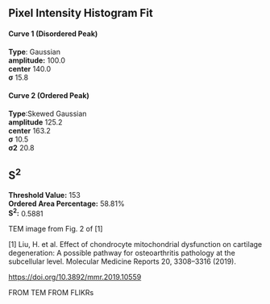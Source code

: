 ## Pixel Intensity Histogram Fit

#### Curve 1 (Disordered Peak)
**Type**: Gaussian\
**amplitude:** 100.0\
**center** 140.0\
**σ** 15.8


#### Curve 2 (Ordered Peak)
**Type**:Skewed Gaussian\
**amplitude** 125.2\
**center** 163.2\
**σ** 10.5\
**σ2** 20.8


## S<sup>2</sup>
**Threshold Value:** 153\
**Ordered Area Percentage:** 58.81%\
**S<sup>2</sup>:** 0.5881


TEM image from Fig. 2 of [1]

[1] Liu, H. et al. Effect of chondrocyte mitochondrial dysfunction on cartilage degeneration: A
possible pathway for osteoarthritis pathology at the subcellular level. Molecular Medicine Reports
20, 3308–3316 (2019).

https://doi.org/10.3892/mmr.2019.10559























FROM TEM FROM FLIKRs
